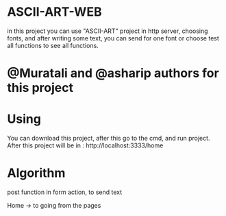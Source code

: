 # ASCII-ART-WEB 
in this project you can use "ASCII-ART" project in http server, choosing fonts, and after writing some text, you can send for one font or choose test all functions to see all functions.

# @Muratali and @asharip authors for this project 

# Using 
You can download this project, after this go to the cmd, and run project.
After this project will be in : http://localhost:3333/home

# Algorithm

post function in form action, to send text 

Home -> to going from the pages